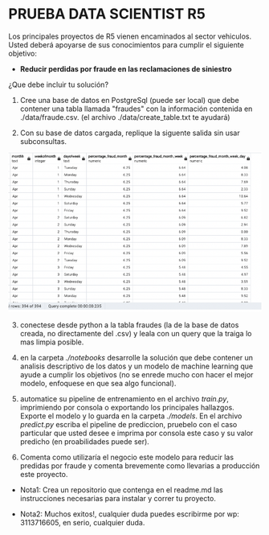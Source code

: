 # PRUEBA DATA SCIENTIST R5 #

Los principales proyectos de R5 vienen encaminados al sector vehiculos. Usted deberá apoyarse de sus conocimientos para cumplir el siguiente objetivo:

* **Reducir perdidas por fraude en las reclamaciones de siniestro**

¿Que debe incluir tu solución?

1) Cree una base de datos en PostgreSql (puede ser local) que debe contener una tabla llamada "fraudes" con la información contenida en ./data/fraude.csv. (el archivo ./data/create_table.txt te ayudará)

2) Con su base de datos cargada, replique la siguente salida sin usar subconsultas.

![Salidaesperada](./data/salida_esperada.png)

3) conectese desde python a la tabla fraudes (la de la base de datos creada, no directamente del .csv) y leala con un query que la traiga lo mas limpia posible.

4) en la carpeta *./notebooks* desarrolle la solución que debe contener un analisis descriptivo de los datos y un modelo de machine learning que ayude a cumplir los objetivos (no se enrede mucho con hacer el mejor modelo, enfoquese en que sea algo funcional).

5) automatice su pipeline de entrenamiento en el archivo *train.py*, imprimiendo por consola o exportando los principales hallazgos. Exporte el modelo y lo guarda en la carpeta *./models*. En el archivo *predict.py* escriba el pipeline de prediccion, pruebelo con el caso particular que usted desee e imprima por consola este caso y su valor predicho (en proabilidades puede ser).

6) Comenta como utilizaría el negocio este modelo para reducir las predidas por fraude y comenta brevemente como llevarias a producción este proyecto.

* Nota1: Crea un repositorio que contenga en el readme.md las instrucciones necesarias para instalar y correr tu proyecto.


* Nota2: Muchos exitos!, cualquier duda puedes escribirme por wp: 3113716605, en serio, cualquier duda.

